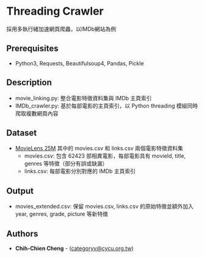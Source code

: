 # Threading Crawler
採用多執行緒加速網頁爬蟲，以IMDb網站為例

## Prerequisites
- Python3, Requests, Beautifulsoup4, Pandas, Pickle

## Description
- movie_linking.py: 整合電影特徵資料集與 IMDb 主頁索引
- IMDb_crawler.py: 基於每部電影的主頁索引，以 Python threading 模組同時爬取複數網頁內容

## Dataset
- [MovieLens 25M](https://grouplens.org/datasets/movielens/25m) 其中的 movies.csv 和 links.csv 兩個電影特徵資料集
  - movies.csv: 包含 62423 部相異電影，每部電影具有 movieId, title, genres 等特徵（部分有誤或缺漏）
  - links.csv: 每部電影分別對應的 IMDb 主頁索引

## Output
- movies_extended.csv: 保留 movies.csv, links.csv 的原始特徵並額外加入 year, genres, grade, picture 等新特徵

## Authors
* **Chih-Chien Cheng** - (categoryv@cycu.org.tw)
